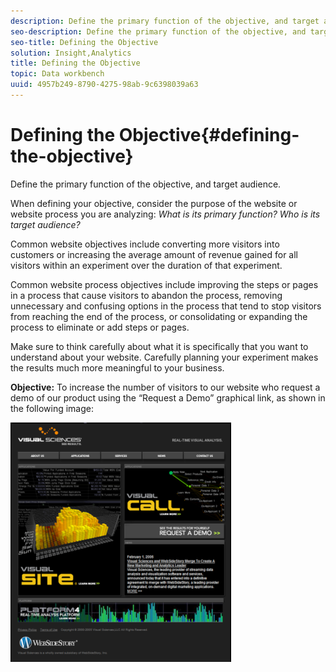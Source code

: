 ```yaml
---
description: Define the primary function of the objective, and target audience.
seo-description: Define the primary function of the objective, and target audience.
seo-title: Defining the Objective
solution: Insight,Analytics
title: Defining the Objective
topic: Data workbench
uuid: 4957b249-8790-4275-98ab-9c6398039a63
---
```


# Defining the Objective{#defining-the-objective}

Define the primary function of the objective, and target audience.

When defining your objective, consider the purpose of the website or website process you are analyzing: *What is its primary function? Who is its target audience?*

Common website objectives include converting more visitors into customers or increasing the average amount of revenue gained for all visitors within an experiment over the duration of that experiment.

Common website process objectives include improving the steps or pages in a process that cause visitors to abandon the process, removing unnecessary and confusing options in the process that tend to stop visitors from reaching the end of the process, or consolidating or expanding the process to eliminate or add steps or pages.

Make sure to think carefully about what it is specifically that you want to understand about your website. Carefully planning your experiment makes the results much more meaningful to your business.

**Objective:** To increase the number of visitors to our website who request a demo of our product using the “Request a Demo” graphical link, as shown in the following image:

![](assets/ControlPage.png)

